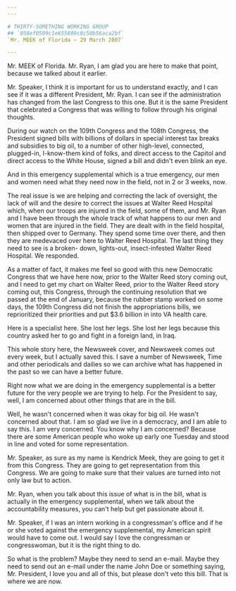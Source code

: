 ```yaml
---
---

# THIRTY-SOMETHING WORKING GROUP
## `058ef0509c1e655609c8c50b56aca2bf`
`Mr. MEEK of Florida — 29 March 2007`

---
```



Mr. MEEK of Florida. Mr. Ryan, I am glad you are here to make that 
point, because we talked about it earlier.

Mr. Speaker, I think it is important for us to understand exactly, 
and I can see if it was a different President, Mr. Ryan. I can see if 
the administration has changed from the last Congress to this one. But 
it is the same President that celebrated a Congress that was willing to 
follow through his original thoughts.

During our watch on the 109th Congress and the 108th Congress, the 
President signed bills with billions of dollars in special interest tax 
breaks and subsidies to big oil, to a number of other high-level, 
connected, plugged-in, I-know-them kind of folks, and direct access to 
the Capitol and direct access to the White House, signed a bill and 
didn't even blink an eye.



And in this emergency supplemental which is a true emergency, our men 
and women need what they need now in the field, not in 2 or 3 weeks, 
now.

The real issue is we are helping and correcting the lack of 
oversight, the lack of will and the desire to correct the issues at 
Walter Reed Hospital which, when our troops are injured in the field, 
some of them, and Mr. Ryan and I have been through the whole track of 
what happens to our men and women that are injured in the field. They 
are dealt with in the field hospital, then shipped over to Germany. 
They spend some time over there, and then they are medevaced over here 
to Walter Reed Hospital. The last thing they need to see is a broken-
down, lights-out, insect-infested Walter Reed Hospital. We responded.

As a matter of fact, it makes me feel so good with this new 
Democratic Congress that we have here now, prior to the Walter Reed 
story coming out, and I need to get my chart on Walter Reed, prior to 
the Walter Reed story coming out, this Congress, through the continuing 
resolution that we passed at the end of January, because the rubber 
stamp worked on some days, the 109th Congress did not finish the 
appropriations bills, we reprioritized their priorities and put $3.6 
billion in into VA health care.

Here is a specialist here. She lost her legs. She lost her legs 
because this country asked her to go and fight in a foreign land, in 
Iraq.

This whole story here, the Newsweek cover, and Newsweek comes out 
every week, but I actually saved this. I save a number of Newsweek, 
Time and other periodicals and dailies so we can archive what has 
happened in the past so we can have a better future.

Right now what we are doing in the emergency supplemental is a better 
future for the very people we are trying to help. For the President to 
say, well, I am concerned about other things that are in the bill.

Well, he wasn't concerned when it was okay for big oil. He wasn't 
concerned about that. I am so glad we live in a democracy, and I am 
able to say this. I am very concerned. You know why I am concerned? 
Because there are some American people who woke up early one Tuesday 
and stood in line and voted for some representation.

Mr. Speaker, as sure as my name is Kendrick Meek, they are going to 
get it from this Congress. They are going to get representation from 
this Congress. We are going to make sure that their values are turned 
into not only law but to action.

Mr. Ryan, when you talk about this issue of what is in the bill, what 
is actually in the emergency supplemental, when we talk about the 
accountability measures, you can't help but get passionate about it.

Mr. Speaker, if I was an intern working in a congressman's office and 
if he or she voted against the emergency supplemental, my American 
spirit would have to come out. I would say I love the congressman or 
congresswoman, but it is the right thing to do.

So what is the problem? Maybe they need to send an e-mail. Maybe they 
need to send out an e-mail under the name John Doe or something saying, 
Mr. President, I love you and all of this, but please don't veto this 
bill. That is where we are now.